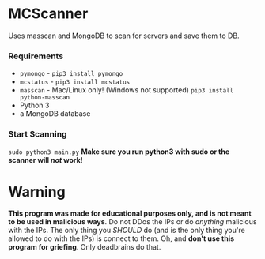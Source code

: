 # MCScanner
Uses masscan and MongoDB to scan for servers and save them to DB.

### Requirements
* `pymongo` - `pip3 install pymongo`
* `mcstatus` - `pip3 install mcstatus`
* `masscan` - Mac/Linux only! (Windows not supported) `pip3 install python-masscan`
* Python 3
* a MongoDB database

### Start Scanning
`sudo python3 main.py`
**Make sure you run python3 with sudo or the scanner will *not* work!**

# Warning
**This program was made for educational purposes only, and is not meant to be used in malicious ways**. Do not DDos the IPs or do *anything* malicious with the IPs. The only thing you *SHOULD* do (and is the only thing you're allowed to do with the IPs) is connect to them.
Oh, and **don't use this program for griefing**. Only deadbrains do that.
